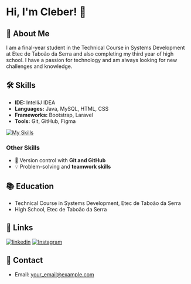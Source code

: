 # Hi, I'm Cleber! 👋

## 🚀 About Me
I am a final-year student in the Technical Course in Systems Development at Etec de Taboão da Serra and also completing my third year of high school. I have a passion for technology and am always looking for new challenges and knowledge.

## 🛠 Skills
- **IDE:** IntelliJ IDEA
- **Languages:** Java, MySQL, HTML, CSS
- **Frameworks:** Bootstrap, Laravel
- **Tools:** Git, GitHub, Figma

[![My Skills](https://skillicons.dev/icons?i=idea,java,mysql,html,css,bootstrap,figma,laravel&theme=light)](https://skillicons.dev)

### Other Skills
- 📌 Version control with **Git and GitHub**
- 💡 Problem-solving and **teamwork skills**

## 📚 Education
- Technical Course in Systems Development, Etec de Taboão da Serra
- High School, Etec de Taboão da Serra

## 🔗 Links
[![linkedin](https://img.shields.io/badge/linkedin-0A66C2?style=for-the-badge&logo=linkedin&logoColor=white)](https://www.linkedin.com/in/cleber-jesus/)
[![Instagram](https://img.shields.io/badge/Instagram-E4405F?style=for-the-badge&logo=instagram&logoColor=white)](https://www.instagram.com/clsilvaj/)

## 📧 Contact
- Email: your_email@example.com